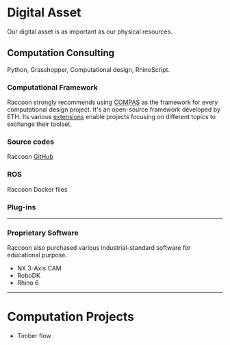 # Digital Asset

Our digital asset is as important as our physical resources.

## Computation Consulting
Python, Grasshopper, Computational design, RhinoScript.

### Computational Framework
Raccoon strongly recommends using [COMPAS](https://compas.dev) as the framework for every computational design project. It's an open-source framework developed by ETH. Its various [extensions](https://compas.dev/extensions.html) enable projects focusing on different topics to exchange their toolset.

### Source codes
Raccoon [GitHub](https://github.com/raccoon-ncku)

### ROS
Raccoon Docker files

### Plug-ins

---

### Proprietary Software
Raccoon also purchased various industrial-standard software for educational purpose.
* NX 3-Axis CAM
* RoboDK
* Rhino 6

---

# Computation Projects
* Timber flow

